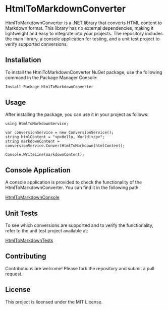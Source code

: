 # HtmlToMarkdownConverter

HtmlToMarkdownConverter is a .NET library that converts HTML content to Markdown format. This library has no external dependencies, making it lightweight and easy to integrate into your projects. The repository includes the main library, a console application for testing, and a unit test project to verify supported conversions.

## Installation

To install the HtmlToMarkdownConverter NuGet package, use the following command in the Package Manager Console:

```sh
Install-Package HtmlToMarkdownConverter

```

## Usage

After installing the package, you can use it in your project as follows:

```
using HtmlToMarkdownService;

var conversionService = new ConversionService();
string htmlContent = "<p>Hello, World!</p>";
string markdownContent = conversionService.ConvertHtmlToMarkdown(htmlContent);

Console.WriteLine(markdownContent);

```

## Console Application

A console application is provided to check the functionality of the HtmlToMarkdownConverter. You can find it in the following path:

[HtmlToMarkdownConsole](https://github.com/lijotech/HtmlToMarkdownConverter/tree/master/HtmlToMarkdownConsole)

## Unit Tests

To see which conversions are supported and to verify the functionality, refer to the unit test project available at:

[HtmlToMarkdownTests](https://github.com/lijotech/HtmlToMarkdownConverter/tree/master/HtmlToMarkdownTests)

## Contributing

Contributions are welcome! Please fork the repository and submit a pull request.

## License

This project is licensed under the MIT License.